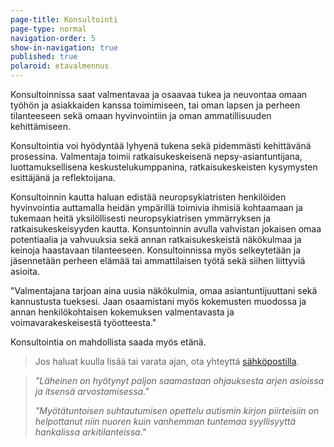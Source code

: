 ```yaml
---
page-title: Konsultointi
page-type: normal
navigation-order: 5
show-in-navigation: true
published: true
polaroid: etavalmennus
---
```

Konsultoinnissa saat valmentavaa ja osaavaa tukea ja neuvontaa omaan työhön ja asiakkaiden kanssa toimimiseen, tai oman lapsen ja perheen tilanteeseen sekä omaan hyvinvointiin ja oman ammatillisuuden kehittämiseen. 

Konsultointia voi hyödyntää lyhyenä tukena sekä pidemmästi kehittävänä prosessina. Valmentaja toimii ratkaisukeskeisenä nepsy-asiantuntijana, luottamuksellisena keskustelukumppanina, ratkaisukeskeisten kysymysten esittäjänä ja reflektoijana.

Konsultoinnin kautta haluan edistää neuropsykiatristen henkilöiden hyvinvointia auttamalla heidän ympärillä toimivia ihmisiä kohtaamaan ja tukemaan heitä yksilöllisesti neuropsykiatrisen ymmärryksen ja ratkaisukeskeisyyden kautta. Konsuntoinnin avulla vahvistan jokaisen omaa potentiaalia ja vahvuuksia sekä annan ratkaisukeskeistä näkökulmaa ja keinoja haastavaan tilanteeseen. Konsultoinnissa myös selkeytetään ja jäsennetään perheen elämää tai ammattilaisen työtä sekä siihen liittyviä asioita.

"Valmentajana tarjoan aina uusia näkökulmia, omaa asiantuntijuuttani sekä kannustusta tueksesi. Jaan osaamistani myös kokemusten muodossa ja annan henkilökohtaisen kokemuksen valmentavasta ja voimavarakeskeisestä työotteesta."

Konsultointia on mahdollista saada myös etänä.

> Jos haluat kuulla lisää tai varata ajan, ota yhteyttä [sähköpostilla](/ota-yhteytta).

>
> _"Läheinen on hyötynyt paljon saamastaan ohjauksesta arjen asioissa ja itsensä arvostamisessa."_
>
> _"Myötätuntoisen suhtautumisen opettelu autismin kirjon piirteisiin on helpottanut niin nuoren kuin vanhemman tuntemaa syyllisyyttä hankalissa arkitilanteissa."_